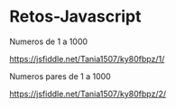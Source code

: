# Retos-Javascript
Numeros de 1 a 1000

https://jsfiddle.net/Tania1507/ky80fbpz/1/

Numeros pares de 1 a 1000

https://jsfiddle.net/Tania1507/ky80fbpz/2/

